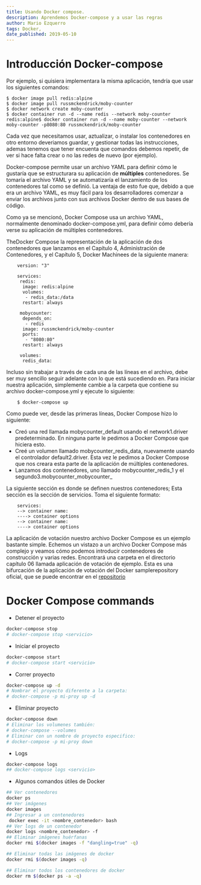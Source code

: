 ```yaml
---
title: Usando Docker compose.
description: Aprendemos Docker-compose y a usar las regras
author: Mario Ezquerro
tags: Docker, 
date_published: 2019-05-10
---
```


# Introducción Docker-compose

Por ejemplo, si quisiera  implementara la misma aplicación, tendría que usar los siguientes comandos:

```
$ docker image pull redis:alpine
$ docker image pull russmckendrick/moby-counter
$ docker network create moby-counter
$ docker container run -d --name redis --network moby-counter redis:alpine$ docker container run -d --name moby-counter --network moby-counter -p8080:80 russmckendrick/moby-counter
```

Cada vez que necesitamos usar, aztualizar, o instalar los contenedores en otro entorno deveriamos guardar, y gestionar todas las instrucciones, ademas tenemos que tener encuenta que comandos debemos repetir, de ver si hace falta crear o no las redes de nuevo (por ejemplo).

Docker-compose  permite usar un archivo YAML para definir cómo le gustaría que se estructurara su aplicación de **múltiples** contenedores. Se tomaría el archivo YAML y se automatizaría el lanzamiento de los contenedores tal como se definió. La ventaja de esto fue que, debido a que era un archivo YAML, es muy fácil para los desarrolladores comenzar a enviar los archivos junto con sus archivos Docker dentro de sus bases de código.

Como ya se mencionó, Docker Compose usa un archivo YAML, normalmente denominado docker-compose.yml, para definir cómo debería verse su aplicación de múltiples contenedores.

TheDocker Compose la representación de la aplicación de dos contenedores que lanzamos en el Capítulo 4, Administración de Contenedores, y el Capítulo 5, Docker Machinees de la siguiente manera:

```
    version: "3"

    services: 
     redis:
      image: redis:alpine 
      volumes:
       - redis_data:/data
      restart: always

     mobycounter:
      depends_on:
       - redis
      image: russmckendrick/moby-counter
      ports:
       - "8080:80"
      restart: always
    
     volumes:
      redis_data:
```

Incluso sin trabajar a través de cada una de las líneas en el archivo, debe ser muy sencillo seguir adelante con lo que está sucediendo en. Para iniciar nuestra aplicación, simplemente cambie a la carpeta que contiene su archivo docker-compose.yml y ejecute lo siguiente: 

```
    $ docker-compose up
```

Como puede ver, desde las primeras líneas, Docker Compose hizo lo siguiente: 
- Creó una red llamada mobycounter_default usando el network1.driver predeterminado. En ninguna parte le pedimos a Docker Compose que hiciera esto.
- Creé un volumen llamado mobycounter_redis_data, nuevamente usando el controlador default2.driver. Esta vez le pedimos a Docker Compose que nos creara esta parte de la aplicación de múltiples contenedores.
- Lanzamos dos contenedores, uno llamado mobycounter_redis_1 y el segundo3.mobycounter_mobycounter_

La siguiente sección es donde se definen nuestros contenedores; Esta sección es la sección de servicios. Toma el siguiente formato:
```
    services:
    --> container name:
    ----> container options
    --> container name:
    ----> container options
```

La aplicación de votación nuestro archivo Docker Compose es un ejemplo bastante simple. Echemos un vistazo a un archivo Docker Compose más complejo y veamos cómo podemos introducir contenedores de construcción y varias redes. Encontrará una carpeta en el directorio capítulo 06 llamada aplicación de votación de ejemplo. Esta es una bifurcación de la aplicación de votación del Docker samplerepository oficial, que se puede encontrar en el [repositorio](https://github.com/dockersamples/)





# Docker Compose commands

- Detener el proyecto
```bash
docker-compose stop
# docker-compose stop <servicio>
```
- Iniciar el proyecto
``` bash
docker-compose start
# docker-compose start <servicio>
```

- Correr proyecto
``` bash
docker-compose up -d
# Nombrar el proyecto diferente a la carpeta:
# docker-compose -p mi-proy up -d
```
- Eliminar proyecto
``` bash
docker-compose down
# Eliminar los volumenes también:
# docker-compose --volumes
# Eliminar con un nombre de proyecto especifico:
# docker-compose -p mi-proy down
```
- Logs
``` bash
docker-compose logs
## docker-compose logs <servicio>
```

- Algunos comandos útiles de Docker
``` bash
## Ver contenedores
docker ps
## Ver imágenes
docker images
## Ingresar a un contenedores
 docker exec -it <nombre_contenedor> bash
## Ver logs de un contenedor
docker logs <nombre_contenedor> -f
## Eliminar imágenes huérfanas
docker rmi $(docker images -f "dangling=true" -q)

## Eliminar todas las imágenes de docker
docker rmi $(docker images -q)

## Eliminar todos los contenedores de docker
docker rm $(docker ps -a -q)
```

